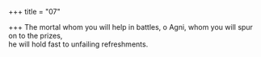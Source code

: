 +++
title = "07"

+++
The mortal whom you will help in battles, o Agni, whom you will spur  on to the prizes,  
he will hold fast to unfailing refreshments.  